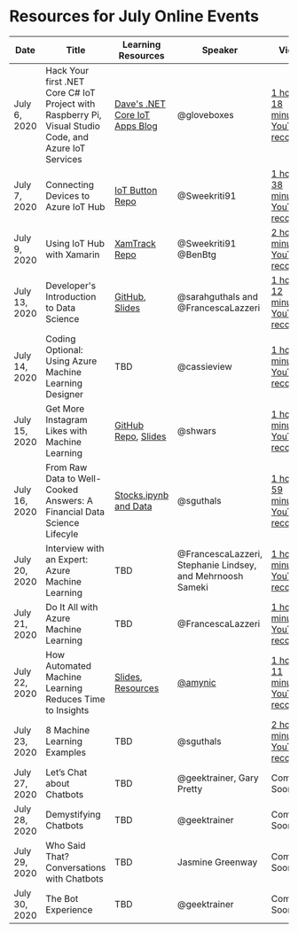 # Resources for July Online Events

| Date | Title | Learning Resources | Speaker | Video | 
|------|-------|--------------------|---------|-------|
| July 6, 2020 | Hack Your first .NET Core C# IoT Project with Raspberry Pi, Visual Studio Code, and Azure IoT Services | [Dave's .NET Core IoT Apps Blog](https://dev.to/azure/net-core-iot-raspberry-pi-linux-and-azure-iot-hub-learn-how-to-build-deploy-and-debug-d1f) | @gloveboxes | [1 hour 18 minute YouTube recording](https://youtu.be/DFJvi2qcD-Q) | 
| July 7, 2020 | Connecting Devices to Azure IoT Hub | [IoT Button Repo](https://github.com/Sweekriti91/IoTButton) | @Sweekriti91 | [1 hour 38 minute YouTube recording](https://www.youtube.com/watch?v=Qc140G8d13g) | 
| July 9, 2020 | Using IoT Hub with Xamarin | [XamTrack Repo](https://github.com/xamcat/XamTrack) | @Sweekriti91 @BenBtg | [2 hour 1 minute YouTube recording](https://www.youtube.com/watch?v=Nl1WTAATWzw) | 
| July 13, 2020 | Developer's Introduction to Data Science | [GitHub](https://github.com/microsoft/c9-dev-intro-data-science), [Slides](https://slidedecks.blob.core.windows.net/livestreamfy21q1/DevIntroToDS_Francesca_ReactorStreaming.pptx) | @sarahguthals and @FrancescaLazzeri | [1 hour 12 minute YouTube recording](https://www.youtube.com/watch?v=wLjWoVarg54&t=11s)| 
| July 14, 2020 | Coding Optional: Using Azure Machine Learning Designer | TBD | @cassieview | [1 hour 9 minute YouTube recording](https://youtu.be/k1uaBkmTFvg)|
| July 15, 2020 | Get More Instagram Likes with Machine Learning | [GitHub Repo](http://github.com/CloudAdvocacy/LikesLearning), [Slides](https://speakerdeck.com/shwars/get-more-instagram-likes-with-machine-learning) | @shwars | [1 hour 9 minute YouTube recording](https://youtu.be/YXKKcgUD7xk)|
| July 16, 2020 | From Raw Data to Well-Cooked Answers: A Financial Data Science Lifecyle | [Stocks.ipynb and Data](/online-event-resources/data-science-and-machine-learning/data-science-in-finance) | @sguthals |  [1 hour 59 minute YouTube recording](https://youtu.be/7F6iPiNegP4) |
| July 20, 2020 | Interview with an Expert: Azure Machine Learning | TBD | @FrancescaLazzeri, Stephanie Lindsey, and Mehrnoosh Sameki | [1 hour 2 minute YouTube recording](https://youtu.be/vR7N4aUXmaQ) |
| July 21, 2020 | Do It All with Azure Machine Learning | TBD | @FrancescaLazzeri | [1 hour 1 minute YouTube recording](https://youtu.be/ahU-hK5r0Ls)|
| July 22, 2020 | How Automated Machine Learning Reduces Time to Insights | [Slides](https://gaicstor2020.blob.core.windows.net/amy-ppts/AutomatedMachineLearning-Reactor.pptx),  [Resources](/online-event-resources/data-science-and-machine-learning/automated-machine-learning/readme.md) | [@amynic](http://twitter.com/amykatenicho) | [1 hour 11 minute YouTube recording](https://youtu.be/UgRaGp3uPqk) |
| July 23, 2020 | 8 Machine Learning Examples | TBD | @sguthals | [2 hour 2 minute YouTube recording](https://youtu.be/6O_rNpENXdU) |
| July 27, 2020 | Let’s Chat about Chatbots | TBD | @geektrainer, Gary Pretty | Coming Soon |
| July 28, 2020 | Demystifying Chatbots | TBD | @geektrainer | Coming Soon |
| July 29, 2020 | Who Said That? Conversations with Chatbots | TBD | Jasmine Greenway | Coming Soon |
| July 30, 2020 | The Bot Experience | TBD | @geektrainer | Coming Soon |
